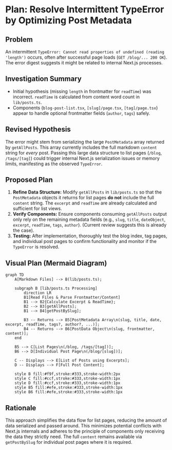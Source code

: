# Plan: Resolve Intermittent TypeError by Optimizing Post Metadata

## Problem

An intermittent `TypeError: Cannot read properties of undefined (reading 'length')` occurs, often after successful page loads (`GET /blog/... 200 OK`). The error digest suggests it might be related to internal Next.js processes.

## Investigation Summary

- Initial hypothesis (missing `length` in frontmatter for `readTime`) was incorrect. `readTime` is calculated from content word count in `lib/posts.ts`.
- Components (`blog-post-list.tsx`, `[slug]/page.tsx`, `[tag]/page.tsx`) appear to handle optional frontmatter fields (`author`, `tags`) safely.

## Revised Hypothesis

The error might stem from serializing the large `PostMetadata` array returned by `getAllPosts`. This array currently includes the full markdown `content` string for *every* post. Passing this large data structure to list pages (`/blog`, `/tags/[tag]`) could trigger internal Next.js serialization issues or memory limits, manifesting as the observed `TypeError`.

## Proposed Plan

1.  **Refine Data Structure:** Modify `getAllPosts` in `lib/posts.ts` so that the `PostMetadata` objects it returns for list pages **do not** include the full `content` string. The `excerpt` and `readTime` are already calculated and sufficient for list views.
2.  **Verify Components:** Ensure components consuming `getAllPosts` output only rely on the remaining metadata fields (e.g., `slug`, `title`, `dateObject`, `excerpt`, `readTime`, `tags`, `author`). (Current review suggests this is already the case).
3.  **Testing:** After implementation, thoroughly test the blog index, tag pages, and individual post pages to confirm functionality and monitor if the `TypeError` is resolved.

## Visual Plan (Mermaid Diagram)

```mermaid
graph TD
    A[Markdown Files] --> B(lib/posts.ts);

    subgraph B [lib/posts.ts Processing]
        direction LR
        B1[Read Files & Parse Frontmatter/Content]
        B1 --> B2{Calculate Excerpt & ReadTime};
        B2 --> B3[getAllPosts];
        B1 --> B4[getPostBySlug];

        B3 -- Returns --> B5[PostMetadata Array\n(slug, title, date, excerpt, readTime, tags?, author?, ...)];
        B4 -- Returns --> B6[PostData Object\n(slug, frontmatter, content)];
    end

    B5 --> C[List Pages\n(/blog, /tags/[tag])];
    B6 --> D[Individual Post Page\n(/blog/[slug])];

    C -- Displays --> E[List of Posts using Excerpts];
    D -- Displays --> F[Full Post Content];

    style B fill:#f9f,stroke:#333,stroke-width:2px
    style C fill:#ccf,stroke:#333,stroke-width:1px
    style D fill:#ccf,stroke:#333,stroke-width:1px
    style B5 fill:#efe,stroke:#333,stroke-width:1px
    style B6 fill:#efe,stroke:#333,stroke-width:1px
```

## Rationale

This approach simplifies the data flow for list pages, reducing the amount of data serialized and passed around. This minimizes potential conflicts with Next.js internals and adheres to the principle of components only receiving the data they strictly need. The full `content` remains available via `getPostBySlug` for individual post pages where it is required.